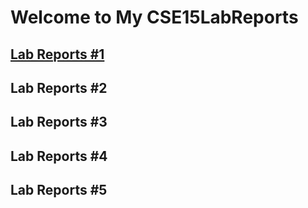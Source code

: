 # Welcome to My CSE15LabReports

## [Lab Reports #1](lab-report-1-week-2.md)

## Lab Reports #2

## Lab Reports #3

## Lab Reports #4

## Lab Reports #5
